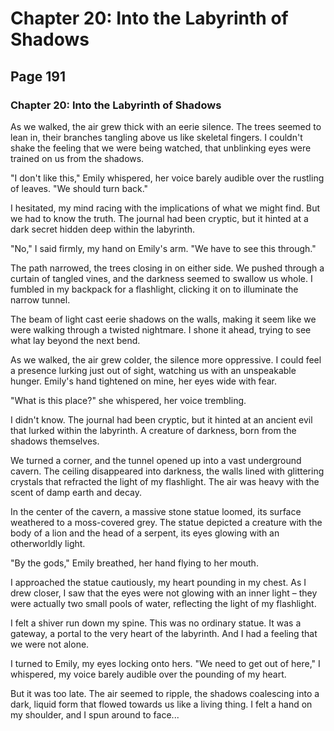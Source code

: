 # Chapter 20: Into the Labyrinth of Shadows


## Page 191
### Chapter 20: Into the Labyrinth of Shadows

As we walked, the air grew thick with an eerie silence. The trees seemed to lean in, their branches tangling above us like skeletal fingers. I couldn't shake the feeling that we were being watched, that unblinking eyes were trained on us from the shadows.

"I don't like this," Emily whispered, her voice barely audible over the rustling of leaves. "We should turn back."

I hesitated, my mind racing with the implications of what we might find. But we had to know the truth. The journal had been cryptic, but it hinted at a dark secret hidden deep within the labyrinth.

"No," I said firmly, my hand on Emily's arm. "We have to see this through."

The path narrowed, the trees closing in on either side. We pushed through a curtain of tangled vines, and the darkness seemed to swallow us whole. I fumbled in my backpack for a flashlight, clicking it on to illuminate the narrow tunnel.

The beam of light cast eerie shadows on the walls, making it seem like we were walking through a twisted nightmare. I shone it ahead, trying to see what lay beyond the next bend.

As we walked, the air grew colder, the silence more oppressive. I could feel a presence lurking just out of sight, watching us with an unspeakable hunger. Emily's hand tightened on mine, her eyes wide with fear.

"What is this place?" she whispered, her voice trembling.

I didn't know. The journal had been cryptic, but it hinted at an ancient evil that lurked within the labyrinth. A creature of darkness, born from the shadows themselves.

We turned a corner, and the tunnel opened up into a vast underground cavern. The ceiling disappeared into darkness, the walls lined with glittering crystals that refracted the light of my flashlight. The air was heavy with the scent of damp earth and decay.

In the center of the cavern, a massive stone statue loomed, its surface weathered to a moss-covered grey. The statue depicted a creature with the body of a lion and the head of a serpent, its eyes glowing with an otherworldly light.

"By the gods," Emily breathed, her hand flying to her mouth.

I approached the statue cautiously, my heart pounding in my chest. As I drew closer, I saw that the eyes were not glowing with an inner light – they were actually two small pools of water, reflecting the light of my flashlight.

I felt a shiver run down my spine. This was no ordinary statue. It was a gateway, a portal to the very heart of the labyrinth. And I had a feeling that we were not alone.

I turned to Emily, my eyes locking onto hers. "We need to get out of here," I whispered, my voice barely audible over the pounding of my heart.

But it was too late. The air seemed to ripple, the shadows coalescing into a dark, liquid form that flowed towards us like a living thing. I felt a hand on my shoulder, and I spun around to face...
